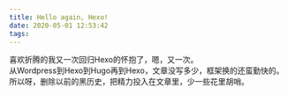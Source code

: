```yaml
---
title: Hello again, Hexo!
date: 2020-05-01 12:53:42
tags:
---
```

喜欢折腾的我又一次回归Hexo的怀抱了，嗯，又一次。  
从Wordpress到Hexo到Hugo再到Hexo，文章没写多少，框架换的还蛮勤快的。  
所以呀，删除以前的黑历史，把精力投入在文章里，少一些花里胡哨。